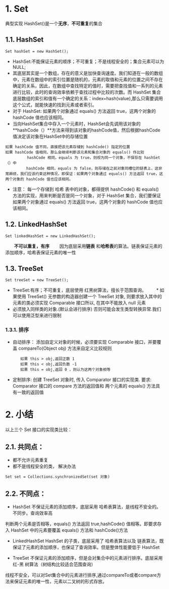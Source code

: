 # 1. Set
典型实现 HashSet()是一个**无序**，**不可重复**的集合

## 1.1. HashSet
```
Set hashSet = new HashSet();
```
- HashSet:不能保证元素的顺序；不可重复；不是线程安全的；集合元素可以为 NULL;
- 其底层其实是一个数组，存在的意义是加快查询速度。我们知道在一般的数组中，元素在数组中的索引位置是随机的，元素的取值和元素的位置之间不存在确定的关系，因此，在数组中查找特定的值时，需要把查找值和一系列的元素进行比较，此时的查询效率依赖于查找过程中比较的次数。而 HashSet 集合底层数组的索引和值有一个确定的关系：index=hash(value),那么只需要调用这个公式，就能快速的找到元素或者索引。
- 对于 HashSet: 如果两个对象通过 equals() 方法返回 true，这两个对象的 hashCode 值也应该相同。
- 当向HashSet集合中存入一个元素时，HashSet会先调用该对象的**hashCode（）**方法来得到该对象的hashCode值，然后根据hashCode值决定该对象在HashSet中的存储位置
```
如果 hashCode 值不同，直接把该元素存储到 hashCode() 指定的位置
如果 hashCode 值相同，那么会继续判断该元素和集合对象的 equals() 作比较
　        hashCode 相同，equals 为 true，则视为同一个对象，不保存在 hashSet（）中
　　　　　 hashCode 相同，equals 为 false，则存储在之前对象同槽位的链表上，这非常麻烦，我们应该约束这种情况，即保证：如果两个对象通过 equals() 方法返回 true，这两个对象的 hashCode 值也应该相同。
```
- 注意：
每一个存储到 哈希 表中的对象，都得提供 hashCode() 和 equals() 方法的实现，用来判断是否是同一个对象，对于 HashSet 集合，我们要保证如果两个对象通过 equals() 方法返回 true，这两个对象的 hashCode 值也应该相同。

## 1.2. LinkedHashSet
```
Set linkedHashSet = new LinkedHashSet();
```
　　**不可以重复，有序**
　　因为底层采用**链表** 和**哈希表**的算法。链表保证元素的添加顺序，哈希表保证元素的唯一性
## 1.3. TreeSet
```
Set treeSet = new TreeSet();
```
- TreeSet:有序；不可重复，底层使用 红黑树算法，擅长于范围查询。
　　*  如果使用 TreeSet() 无参数的构造器创建一个 TreeSet 对象, 则要求放入其中的元素的类必须实现 Comparable 接口所以, 在其中不能放入 null 元素
- 必须放入同样类的对象.(默认会进行排序) 否则可能会发生类型转换异常.我们可以使用泛型来进行限制
### 1.3.1. 排序
- 自动排序：
添加自定义对象的时候，必须要实现 Comparable 接口，并要覆盖 compareTo(Object obj) 方法来自定义比较规则

```
　　　　如果 this > obj,返回正数 1
　　　　如果 this < obj,返回负数 -1
　　　　如果 this = obj,返回 0 ，则认为这两个对象相等
```
 - 定制排序: 
 创建 TreeSet 对象时, 传入 Comparator 接口的实现类. 要求: Comparator 接口的 compare 方法的返回值和 两个元素的 equals() 方法具有一致的返回值   
# 2. 小结
以上三个 Set 接口的实现类比较：
## 2.1. 共同点：
- 都不允许元素重复
- 都不是线程安全的类，
 解决办法
```
Set set = Collections.synchronizedSet(set 对象)
```
## 2.2. 不同点：
- HashSet
不保证元素的添加顺序，底层采用 哈希表算法，是线程不安全的。不同步。查询效率高

判断两个元素是否相等，equals() 方法返回 true,hashCode() 值相等。即要求存入 HashSet 中的元素要覆盖 equals() 方法和 hashCode()方法 

- LinkedHashSet
HashSet 的子类，底层采用了 哈希表算法以及 链表算法，既保证了元素的添加顺序，也保证了查询效率。但是整体性能要低于 HashSet

- TreeSet
不保证元素的添加顺序，但是会对集合中的元素进行排序。底层采用 红-黑 树算法（树结构比较适合范围查询）

线程不安全，可以对Set集合中的元素进行排序,通过compareTo或者compare方法来保证元素的唯一性，元素以二叉树的形式存放。


